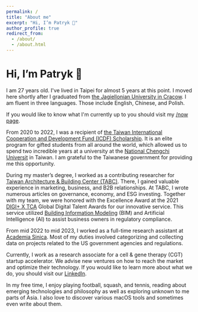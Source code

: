 ```yaml
---
permalink: /
title: "About me"
excerpt: "Hi, I’m Patryk 👋"
author_profile: true
redirect_from: 
  - /about/
  - /about.html
---
```


# Hi, I’m Patryk 👋  

I am 27 years old. I've lived in Taipei for almost 5 years at this point. I moved here shortly after I graduated from [the Jagiellonian University in Cracow](https://en.uj.edu.pl/en_GB/start). I am fluent in three languages. Those include English, Chinese, and Polish.

If you would like to know what I'm currently up to you should visit my [/now page](https://chojecki.net/now/).
  
From 2020 to 2022, I was a recipient of [the Taiwan International Cooperation and Development Fund (ICDF) Scholarship](https://www.icdf.org.tw/wSite/np?ctNode=31561&mp=2). It is an elite program for gifted students from all around the world, which allowed us to spend two incredible years at a university at the [National Chengchi Universit](https://www.nccu.edu.tw/index.php?Lang=en) in Taiwan. I am grateful to the Taiwanese government for providing me this opportunity.

During my master’s degree, I worked as a contributing researcher for [Taiwan Architecture & Building Center (TABC)](https://www.tabc.org.tw/en/). There, I gained valuable experience in marketing, business, and B2B relationships. At TABC, I wrote numerous articles on governance, economy, and ESG investing. Together with my team, we were honored with the Excellence Award at the 2021 [DIGI+ X TCA](https://www.talentcirculationalliance.org/all-alliance-partners-en/mofa) Global Digital Talent Awards for our innovative service. This service utilized [Building Information Modeling](https://en.wikipedia.org/wiki/Building_information_modeling) (BIM) and Artificial Intelligence (AI) to assist business owners in regulatory compliance.

From mid 2022 to mid 2023,  I worked  as a full-time research assistant at [Academia Sinica](https://www.sinica.edu.tw/en). Most of my duties involved categorizing and collecting data on projects related to the US government agencies and regulations.

Currently, I work as a research associate for a cell & gene therapy (CGT) startup accelerator. We advise new ventures on how to reach the market and optimize their technology. If you would like to learn more about what we do, you should visit our [LinkedIn](https://www.linkedin.com/company/celltech-accelerator/).

In my free time, I enjoy playing football, squash, and tennis, reading about emerging technologies and philosophy as well as exploring unknown to me parts of Asia. I also love to discover various macOS tools and sometimes even write about them.
